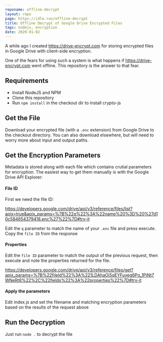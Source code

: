 ```yaml
---
reponame: offline-decrypt
layout: repo
page: https://idle.run/offline-decrypt
title: Offline Decrypt of Google Drive Encrypted Files
tags: nodejs, encryption
date: 2020-01-02
---
```


A while ago I created https://drive-encrypt.com for storing encrypted files in Google Drive with client-side encryption.

One of the fears for using such a system is what happens if https://drive-encrypt.com went offline. This repository is the answer to that fear.

## Requirements

- Install NodeJS and NPM
- Clone this repository
- Run `npm install` in the checkout dir to install crypto-js

## Get the File

Download your encrypted file (with a `.enc` extension) from Google Drive to the checkout directory. 
You can also download elsewhere, but will need to worry more about input and output paths.

## Get the Encryption Parameters

Metadata is stored along with each file which contains crutial parameters for encryption. The easiest way to get them manually is with the Google Drive API Explorer:

#### File ID

First we need the file ID:

https://developers.google.com/drive/api/v3/reference/files/list?apix=true&apix_params=%7B%22q%22%3A%22name%20%3D%20%27d10c584654379418.enc%27%22%7D#try-it

Edit the `q` parameter to match the name of your `.enc` file and press execute. Copy the `file ID` from the response

#### Properties

Edit the `file ID` parameter to match the output of the previous request, then execute and note the properties returned for the file.

https://developers.google.com/drive/api/v3/reference/files/get?apix_params=%7B%22fileId%22%3A%221LDAhaOi5qEYFuyeg6Po_1PiNt7WNeRt8%22%2C%22fields%22%3A%22properties%22%7D#try-it

#### Apply the parameters

Edit index.js and set the filename and matching encryption parameters based on the results of the request above

## Run the Decryption

Just run `node .` to decrypt the file
